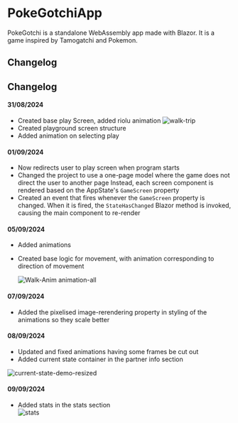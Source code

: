 # PokeGotchiApp
PokeGotchi is a standalone WebAssembly app made with Blazor. It is a game inspired by Tamogatchi and Pokemon.

## Changelog

## Changelog
#### **31/08/2024**
- Created base play Screen, added riolu animation 
        ![walk-trip](https://github.com/user-attachments/assets/7f4a7c3a-4c51-4491-89da-92e54a943821)
- Created playground screen structure
- Added animation on selecting play

#### **01/09/2024**
- Now redirects user to play screen when program starts
- Changed the project to use a one-page model where the game does not direct the user to another page
Instead, each screen component is rendered based on the AppState's `GameScreen` property
- Created an event that fires whenever the `GameScreen` property is changed. When it is fired, the `StateHasChanged` Blazor method is invoked, causing the main component to re-render

#### **05/09/2024**
- Added animations
- Created base logic for movement, with animation corresponding to direction of movement

     ![Walk-Anim animation-all](https://github.com/user-attachments/assets/b9555913-34a3-48ff-9d69-b20a0941952f)

#### **07/09/2024**
- Added the pixelised image-rerendering property in styling of the animations so they scale better

#### **08/09/2024**
- Updated and fixed animations having some frames be cut out
- Added current state container in the partner info section


![current-state-demo-resized](https://github.com/user-attachments/assets/956ccc9f-d3b6-4746-9fec-51297e0e9487)


#### **09/09/2024**
-  Added stats in the stats section                   
![stats](https://github.com/user-attachments/assets/2be7bc66-ab1d-4b34-ba9a-70094c6e774a)
